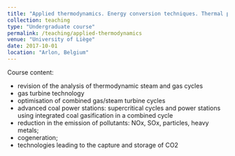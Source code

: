 ```yaml
---
title: "Applied thermodynamics. Energy conversion techniques. Thermal power plants"
collection: teaching
type: "Undergraduate course"
permalink: /teaching/applied-thermodynamics
venue: "University of Liège"
date: 2017-10-01
location: "Arlon, Belgium"
---
```


Course content:
* revision of the analysis of thermodynamic steam and gas cycles
* gas turbine technology
* optimisation of combined gas/steam turbine cycles
* advanced coal power stations: supercritical cycles and power stations using integrated coal gasification in a combined cycle
* reduction in the emission of pollutants: NOx, SOx, particles, heavy metals; 
* cogeneration; 
* technologies leading to the capture and storage of CO2
